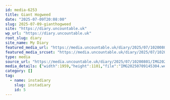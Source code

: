 ```yaml
---
id: media-6253
title: Giant Hogweed
date: "2025-07-09T20:08:00"
slug: 2025-07-09-gianthogweed
site: "https://diary.uncountable.uk"
wp_url: "https://diary.uncountable.uk"
root_slug: diary
site_name: My Diary
featured_media_url: "https://media.uncountable.uk/diary/2025/07/10200801/IMG20250709145304.webp"
featured_media_srcset: "https://media.uncountable.uk/diary/2025/07/10200801/IMG20250709145304-300x169.webp 300w, https://media.uncountable.uk/diary/2025/07/10200801/IMG20250709145304-1024x576.webp 1024w, https://media.uncountable.uk/diary/2025/07/10200801/IMG20250709145304-150x150.webp 150w, https://media.uncountable.uk/diary/2025/07/10200801/IMG20250709145304-640x360.webp 640w, https://media.uncountable.uk/diary/2025/07/10200801/IMG20250709145304.webp 1959w"
type: media
source_url: "https://media.uncountable.uk/diary/2025/07/10200801/IMG20250709145304.webp"
media_details: {"width":1959,"height":1101,"file":"IMG20250709145304.webp","filesize":192686,"sizes":{"medium":{"file":"IMG20250709145304-300x169.webp","width":300,"height":169,"filesize":29036,"mime_type":"image/webp","source_url":"https://media.uncountable.uk/diary/2025/07/10200801/IMG20250709145304-300x169.webp"},"large":{"file":"IMG20250709145304-1024x576.webp","width":1024,"height":576,"filesize":187804,"mime_type":"image/webp","source_url":"https://media.uncountable.uk/diary/2025/07/10200801/IMG20250709145304-1024x576.webp"},"thumbnail":{"file":"IMG20250709145304-150x150.webp","width":150,"height":150,"filesize":16552,"mime_type":"image/webp","source_url":"https://media.uncountable.uk/diary/2025/07/10200801/IMG20250709145304-150x150.webp"},"mobwidth":{"file":"IMG20250709145304-640x360.webp","width":640,"height":360,"filesize":94682,"mime_type":"image/webp","source_url":"https://media.uncountable.uk/diary/2025/07/10200801/IMG20250709145304-640x360.webp"},"full":{"file":"IMG20250709145304.webp","width":1959,"height":1101,"mime_type":"image/webp","source_url":"https://media.uncountable.uk/diary/2025/07/10200801/IMG20250709145304.webp"}},"image_meta":{"aperture":"0","credit":"","camera":"","caption":"","created_timestamp":"0","copyright":"","focal_length":"0","iso":"0","shutter_speed":"0","title":"","orientation":"0","keywords":[]}}
category: []
tag:
  - name: instadiary
    slug: instadiary
    id: 5
---
```


